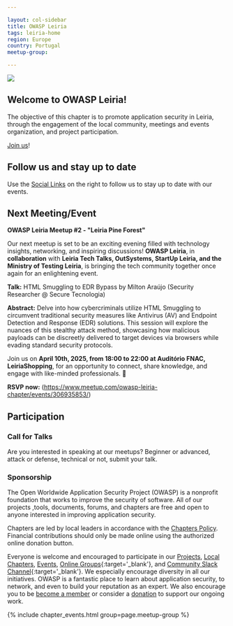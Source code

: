 ```yaml
---

layout: col-sidebar
title: OWASP Leiria
tags: leiria-home
region: Europe
country: Portugal
meetup-group:

---
```


![](/assets/images/owasp_leiria_image.jpg)

## Welcome to OWASP Leiria!

The objective of this chapter is to promote application security in Leiria, through the engagement of the local community, meetings and events organization, and project participation.

[Join us](https://owasp.org/membership)!

## Follow us and stay up to date

Use the [Social Links](#social-links) on the right to follow us to stay up to date with our events.

## Next Meeting/Event <!-- You should keep this section as it will populate your meetup events -->
**OWASP Leiria Meetup #2 - "Leiria Pine Forest"**

Our next meetup is set to be an exciting evening filled with technology insights, networking, and inspiring discussions! **OWASP Leiria**, in **collaboration** with **Leiria Tech Talks, OutSystems, StartUp Leiria, and the Ministry of Testing Leiria**, is bringing the tech community together once again for an enlightening event. 

**Talk:** HTML Smuggling to EDR Bypass by Milton Araújo (Security Researcher @ Secure Tecnologia)

**Abstract:** Delve into how cybercriminals utilize HTML Smuggling to circumvent traditional security measures like Antivirus (AV) and Endpoint Detection and Response (EDR) solutions. This session will explore the nuances of this stealthy attack method, showcasing how malicious payloads can be discreetly delivered to target devices via browsers while evading standard security protocols.

Join us on **April 10th, 2025, from 18:00 to 22:00 at Auditório FNAC, LeiriaShopping**, for an opportunity to connect, share knowledge, and engage with like-minded professionals. 🚀

**RSVP now:** (https://www.meetup.com/owasp-leiria-chapter/events/306935853/)

## Participation

### Call for Talks

Are you interested in speaking at our meetups? 
Beginner or advanced, attack or defense, technical or not, submit your talk.

### Sponsorship

The Open Worldwide Application Security Project (OWASP) is a nonprofit foundation that works to improve the security of software. All of our projects ,tools, documents, forums, and chapters are free and open to anyone interested in improving application security.

Chapters are led by local leaders in accordance with the [Chapters Policy](/www-policy/operational/chapters). Financial contributions should only be made online using the authorized online donation button.

Everyone is welcome and encouraged to participate in our [Projects](/projects/), [Local Chapters](/chapters/), [Events](/events/), [Online Groups](https://groups.google.com/a/owasp.com/){:target='_blank'}, and [Community Slack Channel](https://owasp.slack.com/){:target='_blank'}. We especially encourage diversity in all our initiatives. OWASP is a fantastic place to learn about application security, to network, and even to build your reputation as an expert. We also encourage you to be [become a member](/membership/) or consider a [donation](/donate/) to support our ongoing work.

{% include chapter_events.html group=page.meetup-group %}

<!-- You should delete this comment

Standard Chapter Page Template
This is an example of a Project or Chapter page.
Please change these items to indicate the actual information you wish to present. In addition to this information, the 'front-matter' above the text should be modified to reflect your actual information.  An explanation of each of the front-matter items is below:

{front matter for this file}

```
- layout: This is the layout used by project and chapter pages.  You should leave this value as col-sidebar
- title: This is the title of your project or chapter page, usually the name.  For example, OWASP Zed Attack Proxy or OWASP Baltimore
- tags: This is a space-delimited list of tags you associate with your project or chapter.  If you are using tabs, at least one of these tags should be unique in order to be used in the tabs files (an example tab is included in this repo) 
- region: This is the region you are in according to our data
```

{copy for this file (index.md)}
Replace the text above the commented area with your information in the format below:
```
## Welcome
Include some information here about your chapter

## Participation
The Open Worldwide Application Security Project (OWASP) is a nonprofit foundation that works to improve the security of software. All of our projects, tools, documents, forums and chapters are free and open to anyone interested in improving application security. 

Chapters are led by local leaders in accordance with the [Chapter Leader Handbook](/www-policy/rules-of-procedure/chapter-handbook). Financial contributions should only be made online using the authorized online donation button. To be a SPEAKER at ANY OWASP Chapter in the world simply review the [speaker agreement](/www-policy/speaker-agreement) and then contact the local chapter leader with details of what OWASP Project, independent research, or related software security topic you would like to present.

Everyone is welcome and encouraged to participate in our [Projects](/projects), [Local Chapters](/chapters), [Events](/events), [Online Groups](https://groups.google.com/a/owasp.com/){:target='_blank'}, and [Community Slack Channel](https://owasp.slack.com/){:target='_blank'}. We especially encourage diversity in all our initiatives. OWASP is a fantastic place to learn about application security, to network, and even to build your reputation as an expert. We also encourage you to be [become a member](/membership) or consider a [donation](/donate) to support our ongoing work.

## Next Meeting/Event
---------------------
{% comment %}
{% include chapter_events.html group=page.meetup-group %}
{% endcomment %}

```
{info.md}

This separate file is where you should place links to your Google Group and Meetup page. It will be automatically rendered in the column sidebar.

{leaders.md}

Another separate file that should simply include each leaders name with mailto link as a list. It will also be automatically rendered in the column sidebar.

-->
